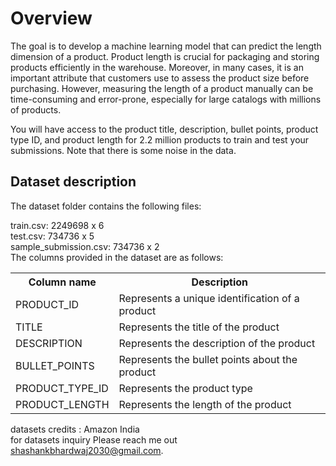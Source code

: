 # Overview
The goal is to develop a machine learning model that can predict the length dimension of a product. Product length is crucial for packaging and storing products efficiently in the warehouse. Moreover, in many cases, it is an important attribute that customers use to assess the product size before purchasing. However, measuring the length of a product manually can be time-consuming and error-prone, especially for large catalogs with millions of products.

You will have access to the product title, description, bullet points, product type ID, and product length for 2.2 million products to train and test your submissions. Note that there is some noise in the data.
## Dataset description

The dataset folder contains the following files: <br>

train.csv: 2249698 x 6 <br>
test.csv: 734736 x 5 <br>
sample_submission.csv: 734736 x 2 <br>
The columns provided in the dataset are as follows: <br>
<table>
  <tr>
    <th>Column name</th>
    <th>Description</th>
  </tr>
  <tr>
    <td>PRODUCT_ID</td>
    <td>Represents a unique identification of a product</td>
  </tr>
  <tr>
    <td>TITLE</td>
    <td>Represents the title of the product</td>
  </tr>
  <tr>
    <td>DESCRIPTION</td>
    <td>Represents the description of the product</td>
  </tr>
  <tr>
    <td>BULLET_POINTS</td>
    <td>Represents the bullet points about the product</td>
  </tr>
  <tr>
    <td>
      PRODUCT_TYPE_ID
    </td>
    <td>
      Represents the product type
    </td>
  </tr>
  <tr>
    <td>
      PRODUCT_LENGTH
    </td>
    <td>
      Represents the length of the product
    </td>
  </tr>
</table> 

datasets credits : Amazon India <br>
for datasets inquiry Please reach me out shashankbhardwaj2030@gmail.com.
